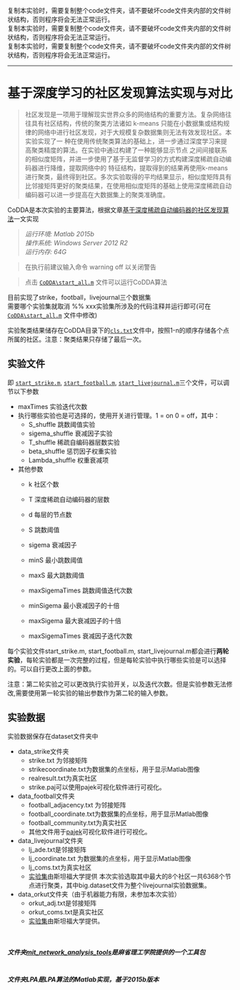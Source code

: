 复制本实验时，需要复制整个code文件夹，请不要破坏code文件夹内部的文件树状结构，否则程序将会无法正常运行。<br>
复制本实验时，需要复制整个code文件夹，请不要破坏code文件夹内部的文件树状结构，否则程序将会无法正常运行。<br>
复制本实验时，需要复制整个code文件夹，请不要破坏code文件夹内部的文件树状结构，否则程序将会无法正常运行。<br>

***
# 基于深度学习的社区发现算法实现与对比

> 社区发现是一项用于理解现实世界众多的网络结构的重要方法。复杂网络往往具有社区结构，传统的聚类方法诸如 k-means 只能在小数据集或结构规律的网络中进行社区发现，对于大规模复杂数据集则无法有效发现社区。本实验实现了一 种在使用传统聚类算法的基础上，进一步通过深度学习来提高聚类精度的算法。在实验中通过构建了一种能够显示节点 之间间接联系的相似度矩阵，并进一步使用了基于无监督学习的方式构建深度稀疏自动编码器进行降维，提取网络中的 特征结构，提取得到的结果再使用k-means 进行聚类，最终得到社区。多次实验取得的平均结果显示，相似度矩阵具有 比邻接矩阵更好的聚类结果，在使用相似度矩阵的基础上使用深度稀疏自动编码器可以进一步提高在大数据集上的聚类准确度。

CoDDA是本次实验的主要算法，根据文章[基于深度稀疏自动编码器的社区发现算法](http://www.cnki.net/kcms/detail/11.2560.TP.20161129.1335.017.html)一文实现<br>
>*运行环境: Matlab 2015b*<br>
>*操作系统: Windows Server 2012 R2*<br>
>*运行内存: 64G*<br>

>在执行前建议输入命令 warning off 以关闭警告<br>

>点击 [`CoDDA\start_all.m`](https://github.com/akweury/CoDDA/blob/master/code/CoDDA/start_all.m) 文件可以运行CoDDA算法<br>


目前实现了strike，football，livejournal三个数据集<br>
需要哪个实验集就取消 %% xxx实验集所涉及的代码注释并运行即可(可在[`CoDDA\start_all.m`](https://github.com/akweury/CoDDA/blob/master/code/CoDDA/start_all.m) 文件中修改)<br>

实验聚类结果储存在CoDDA目录下的[`cls.txt`](https://github.com/akweury/CoDDA/blob/master/code/CoDDA/cls.txt)文件中，按照1-n的顺序存储各个点所属的社区。注意：聚类结果只存储了最后一次。<br>

## 实验文件

即
[`start_strike.m`](https://github.com/akweury/CoDDA/tree/master/code/CoDDA/start_strike.m), 
[`start_football.m`](https://github.com/akweury/CoDDA/tree/master/code/CoDDA/start_football.m), 
[`start_livejournal.m`](https://github.com/akweury/CoDDA/tree/master/code/CoDDA/start_livejournal.m)三个文件，可以调节以下参数<br>

* maxTimes 实验迭代次数
* 执行哪些实验也是可选择的，使用开关进行管理。1 = on  0 = off，其中：
	* S_shuffle 		跳数阈值实验 
	* sigema_shuffle 	衰减因子实验
	* T_shuffle 		稀疏自编码器层数实验
	* beta_shuffle 		惩罚因子权重实验
	* Lambda_shuffle 	权重衰减项
* 其他参数
	* k 				社区个数
	* T   				深度稀疏自动编码器的层数
	* d 				每层的节点数

	* S   				跳数阈值
	* sigema  			衰减因子

	* minS  			最小跳数阈值
	* maxS  			最大跳数阈值
	* maxSigemaTimes 	跳数阈值迭代次数
	* minSigema  		最小衰减因子的十倍
	* maxSigema  		最大衰减因子的十倍
	* maxSigemaTimes  	衰减因子迭代次数

每个实验文件start_strike.m, start_football.m, start_livejournal.m都会进行**两轮实验**，每轮实验都是一次完整的过程，但是每轮实验中执行哪些实验是可以选择的。可以自行更改上面的参数。<br>

注意：第二轮实验之可以更改执行实验开关，以及迭代次数。但是实验参数无法修改,需要使用第一轮实验的输出参数作为第二轮的输入参数。<br>


## 实验数据
实验数据保存在dataset文件夹中<br>

* data_strike文件夹
	* strike.txt 为邻接矩阵
	* strikecoordinate.txt为数据集的点坐标，用于显示Matlab图像
	* realresult.txt为真实社区
	* strike.paj可以使用pajek可视化软件进行可视化。
* data_football文件夹
	* football_adjacency.txt 为邻接矩阵
	* football_coordinate.txt为数据集的点坐标，用于显示Matlab图像
	* football_community.txt为真实社区
	* 其他文件用于[pajek](http://vlado.fmf.uni-lj.si/pub/networks/Pajek/)可视化软件进行可视化。
* data_livejournal文件夹
	* lj_ade.txt是邻接矩阵
	* lj_coordinate.txt 为数据集的点坐标，用于显示Matlab图像
	* lj_coms.txt为真实社区
	* [实验集](http://snap.stanford.edu./data/com-LiveJournal.html)由斯坦福大学提供 本次实验选取其中最大的8个社区一共6368个节点进行聚类，其中big.dataset文件为整个livejournal实验数据集。
* data_orkut文件夹（由于机器能力有限，未参加本次实验）
	* orkut_adj.txt是邻接矩阵
	* orkut_coms.txt是真实社区
	* [实验集](http://snap.stanford.edu./data/com-Orkut.html)由斯坦福大学提供。
<br>

##### 文件夹[mit_network_analysis_tools](http://strategic.mit.edu/downloads.php?page=matlab_networks)是麻省理工学院提供的一个工具包<br><br>

##### 文件夹LPA是LPA算法的Matlab实现，基于2015b版本<br>
